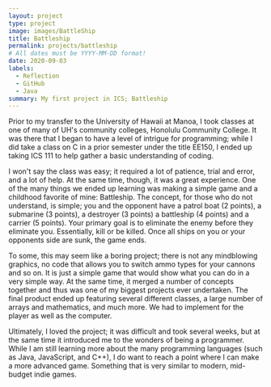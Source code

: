 ```yaml
---
layout: project
type: project
image: images/BattleShip
title: Battleship
permalink: projects/battleship
# All dates must be YYYY-MM-DD format!
date: 2020-09-03
labels:
  - Reflection
  - GitHub
  - Java
summary: My first project in ICS; Battleship
---
```


Prior to my transfer to the University of Hawaii at Manoa, I took classes at one of many of UH's community colleges, Honolulu Community College. It was there that I began to have a level of intrigue for programming; while I did take a class on C in a prior semester under the title EE150, I ended up taking ICS 111 to help gather a basic understanding of coding.

I won't say the class was easy; it required a lot of patience, trial and error, and a lot of help. At the same time, though, it was a great experience. One of the many things we ended up learning was making a simple game and a childhood favorite of mine: Battleship. The concept, for those who do not understand, is simple; you and the opponent have a patrol boat (2 points), a submarine (3 points), a destroyer (3 points) a battleship (4 points) and a carrier (5 points). Your primary goal is to eliminate the enemy before they eliminate you. Essentially, kill or be killed. Once all ships on you or your opponents side are sunk, the game ends.

To some, this may seem like a boring project; there is not any mindblowing graphics, no code that allows you to switch ammo types for your cannons and so on. It is just a simple game that would show what you can do in a very simple way. At the same time, it merged a number of concepts together and thus was one of my biggest projects ever undertaken. The final product ended up featuring several different classes, a large number of arrays and mathematics, and much more. We had to implement for the player as well as the computer.

Ultimately, I loved the project; it was difficult and took several weeks, but at the same time it introduced me to the wonders of being a programmer. While I am still learning more about the many programming languages (such as Java, JavaScript, and C++), I do want to reach a point where I can make a more advanced game. Something that is very similar to modern, mid-budget indie games.
